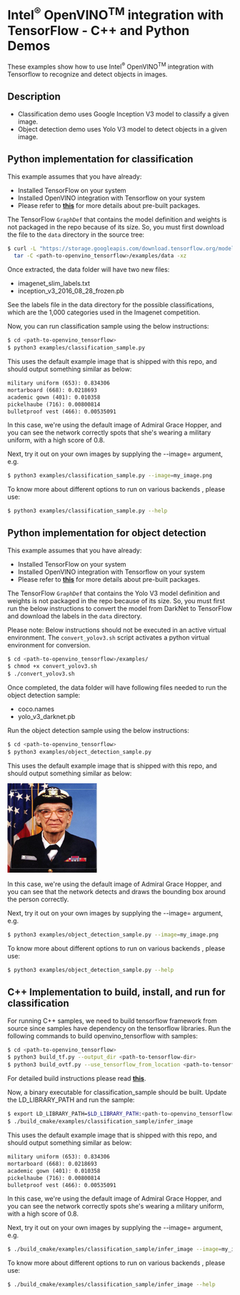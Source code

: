 # Intel<sup>®</sup> OpenVINO<sup>TM</sup> integration with TensorFlow - C++ and Python Demos

These examples show how to use Intel<sup>®</sup> </sup> OpenVINO<sup>TM</sup> integration with Tensorflow to recognize  and detect objects in images.

## Description

* Classification demo uses Google Inception V3 model to classify a given image.
* Object detection demo uses Yolo V3 model to detect objects in a given image.

## Python implementation for classification 

This example assumes that you have already:  

* Installed TensorFlow on your system 
* Installed OpenVINO integration with Tensorflow on your system
* Please refer to [**this**](https://github.com/openvinotoolkit/openvino_tensorflow#use-pre-built-packages) for more details about pre-built packages.

The TensorFlow `GraphDef` that contains the model definition and weights is not packaged in the repo because of its size. So, you must first download the file to the `data` directory in the source tree:

```bash
$ curl -L "https://storage.googleapis.com/download.tensorflow.org/models/inception_v3_2016_08_28_frozen.pb.tar.gz" |
  tar -C <path-to-openvino_tensorflow>/examples/data -xz
```

Once extracted, the data folder will have two new files:

* imagenet_slim_labels.txt
* inception_v3_2016_08_28_frozen.pb

See the labels file in the data directory for the possible
classifications, which are the 1,000 categories used in the Imagenet
competition. 

Now, you can run classification sample using the below instructions:


```bash
$ cd <path-to-openvino_tensorflow>
$ python3 examples/classification_sample.py
```

This uses the default example image that is shipped with this repo, and should
output something similar as below:

```
military uniform (653): 0.834306
mortarboard (668): 0.0218693
academic gown (401): 0.010358
pickelhaube (716): 0.00800814
bulletproof vest (466): 0.00535091
```

In this case, we're using the default image of Admiral Grace Hopper, and you can
see the network correctly spots that she's wearing a military uniform, with a high
score of 0.8.

Next, try it out on your own images by supplying the --image= argument, e.g.

```bash
$ python3 examples/classification_sample.py --image=my_image.png
```

To know more about different options to run on various backends , please use:
```bash
$ python3 examples/classification_sample.py --help
```
## Python implementation for object detection

This example assumes that you have already:  

* Installed TensorFlow on your system 
* Installed OpenVINO integration with Tensorflow on your system
* Please refer to [**this**](https://github.com/openvinotoolkit/openvino_tensorflow#use-pre-built-packages) for more details about pre-built packages.


The TensorFlow `GraphDef` that contains the Yolo V3 model definition and weights is not packaged in the repo because of its size. So, you must first run the below instructions to convert the model from DarkNet to TensorFlow and download the labels in the `data` directory. 

Please note: Below instructions should not be executed in an active virtual environment. The `convert_yolov3.sh` script activates a python virtual environment for conversion. 

```bash
$ cd <path-to-openvino_tensorflow>/examples/
$ chmod +x convert_yolov3.sh
$ ./convert_yolov3.sh
```

Once completed, the data folder will have following files needed to run the object detection sample:

* coco.names
* yolo_v3_darknet.pb

Run the object detection sample using the below instructions:

```bash
$ cd <path-to-openvino_tensorflow>
$ python3 examples/object_detection_sample.py
```

This uses the default example image that is shipped with this repo, and should
output something similar as below:

<p align="left">
  <img src="../examples/data/detections.jpg" width="200" height="200" 
</p>

In this case, we're using the default image of Admiral Grace Hopper, and you can see that the network detects and draws the bounding box around the person correctly.

Next, try it out on your own images by supplying the --image= argument, e.g.

```bash
$ python3 examples/object_detection_sample.py --image=my_image.png
```

To know more about different options to run on various backends , please use:
```bash
$ python3 examples/object_detection_sample.py --help
```

## C++ Implementation to build, install, and run for classification

For running C++ samples, we need to build tensorflow framework from source since samples have dependency on the tensorflow libraries. Run the following commands to build openvino_tensorflow with samples:

```bash
$ cd <path-to-openvino_tensorflow>
$ python3 build_tf.py --output_dir <path-to-tensorflow-dir>
$ python3 build_ovtf.py --use_tensorflow_from_location <path-to-tensorflow-dir>
```
For detailed build instructions please read [**this**](https://github.com/openvinotoolkit/openvino_tensorflow#build-from-source).

Now, a binary executable for classification_sample should be built. Update the LD_LIBRARY_PATH and run the sample:

```bash
$ export LD_LIBRARY_PATH=$LD_LIBRARY_PATH:<path-to-openvino_tensorflow>/build_cmake/artifacts/lib:<path-to-openvino_tensorflow>/build_cmake/artifacts/tensorflow
$ ./build_cmake/examples/classification_sample/infer_image
```

This uses the default example image that is shipped with this repo, and should
output something similar as below:

```
military uniform (653): 0.834306
mortarboard (668): 0.0218693
academic gown (401): 0.010358
pickelhaube (716): 0.00800814
bulletproof vest (466): 0.00535091
```

In this case, we're using the default image of Admiral Grace Hopper, and you can
see the network correctly spots she's wearing a military uniform, with a high
score of 0.8.

Next, try it out on your own images by supplying the --image= argument, e.g.

```bash
$ ./build_cmake/examples/classification_sample/infer_image --image=my_image.png
```
To know more about different options to run on various backends , please use:
```bash
$ ./build_cmake/examples/classification_sample/infer_image --help
```
